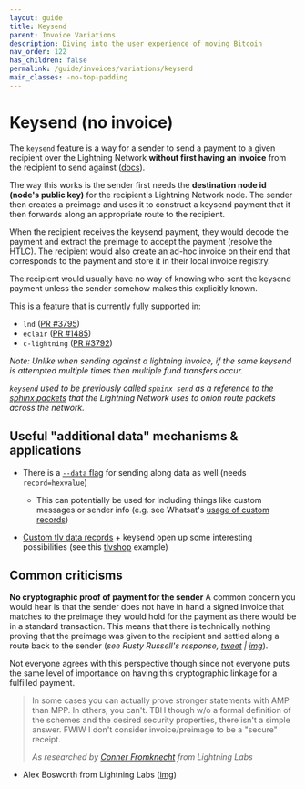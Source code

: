 ```yaml
---
layout: guide
title: Keysend
parent: Invoice Variations
description: Diving into the user experience of moving Bitcoin
nav_order: 122
has_children: false
permalink: /guide/invoices/variations/keysend
main_classes: -no-top-padding
---
```


# Keysend (no invoice)
The `keysend` feature is a way for a sender to send a payment to a given recipient over the Lightning Network **without first having an invoice** from the recipient to send against ([docs](https://lightning.readthedocs.io/lightning-keysend.7.html)).

The way this works is the sender first needs the **destination node id (node's public key)** for the recipient's Lightning Network node. The sender then creates a preimage and uses it to construct a keysend payment that it then forwards along an appropriate route to the recipient.

When the recipient receives the keysend payment, they would decode the payment and extract the preimage to accept the payment (resolve the HTLC). The recipient would also create an ad-hoc invoice on their end that corresponds to the payment and store it in their local invoice registry.

The recipient would usually have no way of knowing who sent the keysend payment unless the sender somehow makes this explicitly known.

This is a feature that is currently fully supported in:
- `lnd` ([PR #3795](https://github.com/lightningnetwork/lnd/pull/3795))
- `eclair` ([PR #1485](https://github.com/ACINQ/eclair/pull/1485))
- `c-lightning` ([PR #3792](https://github.com/ElementsProject/lightning/pull/3792))

_Note: Unlike when sending against a lightning invoice, if the same keysend is attempted multiple times then multiple fund transfers occur._

_`keysend` used to be previously called `sphinx send` as a reference to the [sphinx packets](https://wiki.ion.radar.tech/tech/lightning/sphinx-packet) that the Lightning Network uses to onion route packets across the network._

## Useful "additional data" mechanisms & applications

 - There is a [`--data` flag](https://api.lightning.community/#sendpayment) for sending along data as well (needs `record=hexvalue`)
    - This can potentially be used for including things like custom messages or sender info (e.g. see Whatsat's [usage of custom records](https://github.com/joostjager/whatsat/tree/b3759020e913727ef2f9661b3463a5035b6887a6#protocol))

- [Custom tlv data records](https://github.com/lightningnetwork/lnd/pull/3742) + keysend open up some interesting possibilities (see this [tlvshop](https://twitter.com/joostjgr/status/1234896447038017537) example)


## Common criticisms

**No cryptographic proof of payment for the sender**
A common concern you would hear is that the sender does not have in hand a signed invoice that matches to the preimage they would hold for the payment as there would be in a standard transaction. This means that there is technically nothing proving that the preimage was given to the recipient and settled along a route back to the sender (_see Rusty Russell's response, [tweet](https://twitter.com/rusty_twit/status/1346582657363181568) | [img](./assets/img/lightning-payments-keysend-rusty.png)_).

Not everyone agrees with this perspective though since not everyone puts the same level of importance on having this cryptographic linkage for a fulfilled payment.

> In some cases you can actually prove stronger statements with AMP than MPP. In others, you can't. TBH though w/o a formal definition of the schemes and the desired security properties, there isn't a simple answer. FWIW I don't consider invoice/preimage to be a "secure" receipt.
>
> <cite>As researched by <a href="https://twitter.com/bitconner/status/1349178391073746944">Conner Fromknecht</a> from Lightning Labs</cite>

- Alex Bosworth from Lightning Labs ([img](./assets/img/lightning-payments-keysend-alex.png))
